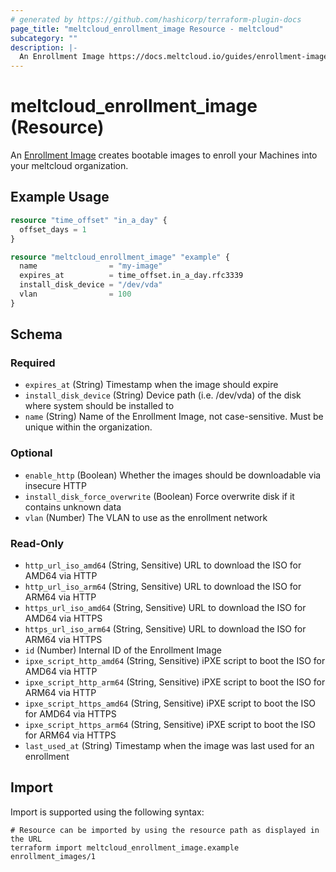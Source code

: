 ```yaml
---
# generated by https://github.com/hashicorp/terraform-plugin-docs
page_title: "meltcloud_enrollment_image Resource - meltcloud"
subcategory: ""
description: |-
  An Enrollment Image https://docs.meltcloud.io/guides/enrollment-images.html creates bootable images to enroll your Machines into your meltcloud organization.
---
```


# meltcloud_enrollment_image (Resource)

An [Enrollment Image](https://docs.meltcloud.io/guides/enrollment-images.html) creates bootable images to enroll your Machines into your meltcloud organization.

## Example Usage

```terraform
resource "time_offset" "in_a_day" {
  offset_days = 1
}

resource "meltcloud_enrollment_image" "example" {
  name                = "my-image"
  expires_at          = time_offset.in_a_day.rfc3339
  install_disk_device = "/dev/vda"
  vlan                = 100
}
```

<!-- schema generated by tfplugindocs -->
## Schema

### Required

- `expires_at` (String) Timestamp when the image should expire
- `install_disk_device` (String) Device path (i.e. /dev/vda) of the disk where system should be installed to
- `name` (String) Name of the Enrollment Image, not case-sensitive. Must be unique within the organization.

### Optional

- `enable_http` (Boolean) Whether the images should be downloadable via insecure HTTP
- `install_disk_force_overwrite` (Boolean) Force overwrite disk if it contains unknown data
- `vlan` (Number) The VLAN to use as the enrollment network

### Read-Only

- `http_url_iso_amd64` (String, Sensitive) URL to download the ISO for AMD64 via HTTP
- `http_url_iso_arm64` (String, Sensitive) URL to download the ISO for ARM64 via HTTP
- `https_url_iso_amd64` (String, Sensitive) URL to download the ISO for AMD64 via HTTPS
- `https_url_iso_arm64` (String, Sensitive) URL to download the ISO for ARM64 via HTTPS
- `id` (Number) Internal ID of the Enrollment Image
- `ipxe_script_http_amd64` (String, Sensitive) iPXE script to boot the ISO for AMD64 via HTTP
- `ipxe_script_http_arm64` (String, Sensitive) iPXE script to boot the ISO for ARM64 via HTTP
- `ipxe_script_https_amd64` (String, Sensitive) iPXE script to boot the ISO for AMD64 via HTTPS
- `ipxe_script_https_arm64` (String, Sensitive) iPXE script to boot the ISO for ARM64 via HTTPS
- `last_used_at` (String) Timestamp when the image was last used for an enrollment

## Import

Import is supported using the following syntax:

```shell
# Resource can be imported by using the resource path as displayed in the URL
terraform import meltcloud_enrollment_image.example enrollment_images/1
```
